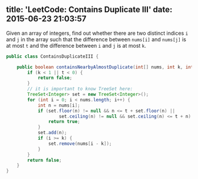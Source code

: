 title: 'LeetCode: Contains Duplicate III'
date: 2015-06-23 21:03:57
---
 Given an array of integers, find out whether there are two distinct indices `i` and `j` in the array such that the difference between `nums[i]` and `nums[j]` is at most `t` and the difference between `i` and `j` is at most `k`.

```java
public class ContainsDuplicateIII {

    public boolean containsNearbyAlmostDuplicate(int[] nums, int k, int t) {
        if (k < 1 || t < 0) {
            return false;
        }
        // it is important to know TreeSet here:
        TreeSet<Integer> set = new TreeSet<Integer>();
        for (int i = 0; i < nums.length; i++) {
            int n = nums[i];
            if (set.floor(n) != null && n <= t + set.floor(n) ||
                    set.ceiling(n) != null && set.ceiling(n) <= t + n) {
                return true;
            }
            set.add(n);
            if (i >= k) {
                set.remove(nums[i - k]);
            }
        }
        return false;
    }
}
```